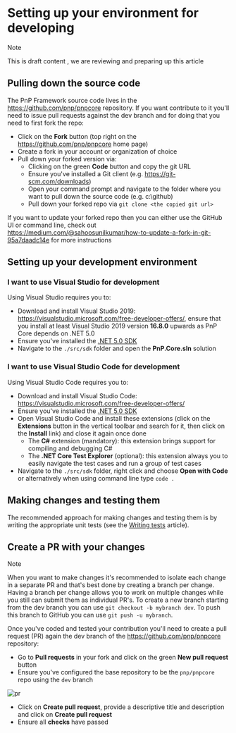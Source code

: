 # Setting up your environment for developing

> [!Note]
> This is draft content , we are reviewing and preparing up this article


## Pulling down the source code

The PnP Framework source code lives in the https://github.com/pnp/pnpcore repository. If you want contribute to it you'll need to issue pull requests against the dev branch and for doing that you need to first fork the repo:

- Click on the **Fork** button (top right on the https://github.com/pnp/pnpcore home page)
- Create a fork in your account or organization of choice
- Pull down your forked version via:
  - Clicking on the green **Code** button and copy the git URL
  - Ensure you've installed a Git client (e.g. https://git-scm.com/downloads)
  - Open your command prompt and navigate to the folder where you want to pull down the source code (e.g. c:\github)
  - Pull down your forked repo via `git clone <the copied git url>`

If you want to update your forked repo then you can either use the GitHub UI or command line, check out https://medium.com/@sahoosunilkumar/how-to-update-a-fork-in-git-95a7daadc14e for more instructions

## Setting up your development environment

### I want to use Visual Studio for development

Using Visual Studio requires you to:

- Download and install Visual Studio 2019: https://visualstudio.microsoft.com/free-developer-offers/, ensure that you install at least Visual Studio 2019 version **16.8.0** upwards as PnP Core depends on .NET 5.0
- Ensure you've installed the [.NET 5.0 SDK](https://dotnet.microsoft.com/download/dotnet/5.0)
- Navigate to the `./src/sdk` folder and open the **PnP.Core.sln** solution

### I want to use Visual Studio Code for development

Using Visual Studio Code requires you to:

- Download and install Visual Studio Code: https://visualstudio.microsoft.com/free-developer-offers/
- Ensure you've installed the [.NET 5.0 SDK](https://dotnet.microsoft.com/download/dotnet/5.0)
- Open Visual Studio Code and install these extensions (click on the **Extensions** button in the vertical toolbar and search for it, then click on the **Install** link) and close it again once done
  - The **C#** extension (mandatory): this extension brings support for compiling and debugging C#
  - The **.NET Core Test Explorer** (optional): this extension always you to easily navigate the test cases and run a group of test cases
- Navigate to the `./src/sdk` folder, right click and choose **Open with Code** or alternatively when using command line type `code .`

## Making changes and testing them

The recommended approach for making changes and testing them is by writing the appropriate unit tests (see the [Writing tests](writing%20tests.md) article).

## Create a PR with your changes

> [!Note]
> When you want to make changes it's recommended to isolate each change in a separate PR and that's best done by creating a branch per change. Having a branch per change allows you to work on multiple changes while you still can submit them as individual PR's. To create a new branch starting from the dev branch you can use `git checkout -b mybranch dev`. To push this branch to GitHub you can use `git push -u mybranch`.

Once you've coded and tested your contribution you'll need to create a pull request (PR) again the dev branch of the https://github.com/pnp/pnpcore repository:

- Go to **Pull requests** in your fork and click on the green **New pull request** button
- Ensure you've configured the base repository to be the `pnp/pnpcore` repo using the `dev` branch

![pr](../images/pullrequest.png)

- Click on **Create pull request**, provide a descriptive title and description and click on **Create pull request**
- Ensure all **checks** have passed